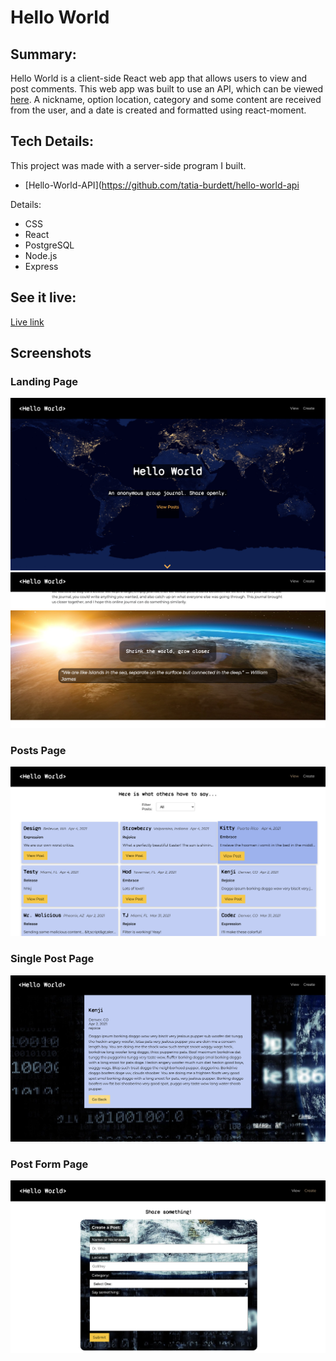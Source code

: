 # Hello World

## Summary:

Hello World is a client-side React web app that allows users to view and post comments. This web app was built to use an API, which can be viewed [here](https://github.com/tatia-burdett/hello-world-api). A nickname, option location, category and some content are received from the user, and a date is created and formatted using react-moment. 

## Tech Details:

This project was made with a server-side program I built.
* [Hello-World-API](https://github.com/tatia-burdett/hello-world-api

Details:
* CSS
* React
* PostgreSQL
* Node.js
* Express

## See it live:

[Live link](https://hello-world-app-tatia-burdett.vercel.app)

## Screenshots

### Landing Page
![Landing Page Header](src/screenshots/landingheader.png)
![Landing Page Section](src/screenshots/landingsection.png)

### Posts Page
![View Posts](src/screenshots/posts.png)

### Single Post Page
![View Single Post](src/screenshots/post.png)

### Post Form Page
![Post Form](src/screenshots/form.png)